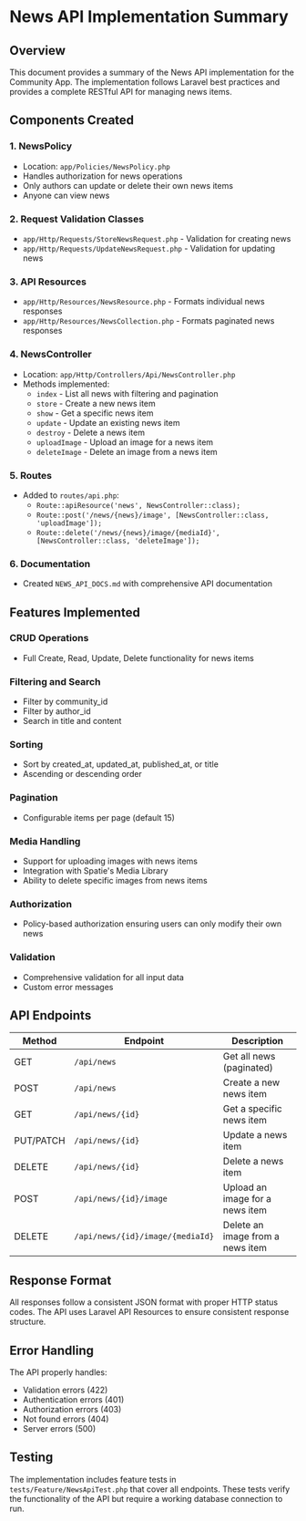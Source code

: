 # News API Implementation Summary

## Overview
This document provides a summary of the News API implementation for the Community App. The implementation follows Laravel best practices and provides a complete RESTful API for managing news items.

## Components Created

### 1. NewsPolicy
- Location: `app/Policies/NewsPolicy.php`
- Handles authorization for news operations
- Only authors can update or delete their own news items
- Anyone can view news

### 2. Request Validation Classes
- `app/Http/Requests/StoreNewsRequest.php` - Validation for creating news
- `app/Http/Requests/UpdateNewsRequest.php` - Validation for updating news

### 3. API Resources
- `app/Http/Resources/NewsResource.php` - Formats individual news responses
- `app/Http/Resources/NewsCollection.php` - Formats paginated news responses

### 4. NewsController
- Location: `app/Http/Controllers/Api/NewsController.php`
- Methods implemented:
  - `index` - List all news with filtering and pagination
  - `store` - Create a new news item
  - `show` - Get a specific news item
  - `update` - Update an existing news item
  - `destroy` - Delete a news item
  - `uploadImage` - Upload an image for a news item
  - `deleteImage` - Delete an image from a news item

### 5. Routes
- Added to `routes/api.php`:
  - `Route::apiResource('news', NewsController::class);`
  - `Route::post('/news/{news}/image', [NewsController::class, 'uploadImage']);`
  - `Route::delete('/news/{news}/image/{mediaId}', [NewsController::class, 'deleteImage']);`

### 6. Documentation
- Created `NEWS_API_DOCS.md` with comprehensive API documentation

## Features Implemented

### CRUD Operations
- Full Create, Read, Update, Delete functionality for news items

### Filtering and Search
- Filter by community_id
- Filter by author_id
- Search in title and content

### Sorting
- Sort by created_at, updated_at, published_at, or title
- Ascending or descending order

### Pagination
- Configurable items per page (default 15)

### Media Handling
- Support for uploading images with news items
- Integration with Spatie's Media Library
- Ability to delete specific images from news items

### Authorization
- Policy-based authorization ensuring users can only modify their own news

### Validation
- Comprehensive validation for all input data
- Custom error messages

## API Endpoints

| Method | Endpoint | Description |
|--------|----------|-------------|
| GET | `/api/news` | Get all news (paginated) |
| POST | `/api/news` | Create a new news item |
| GET | `/api/news/{id}` | Get a specific news item |
| PUT/PATCH | `/api/news/{id}` | Update a news item |
| DELETE | `/api/news/{id}` | Delete a news item |
| POST | `/api/news/{id}/image` | Upload an image for a news item |
| DELETE | `/api/news/{id}/image/{mediaId}` | Delete an image from a news item |

## Response Format

All responses follow a consistent JSON format with proper HTTP status codes. The API uses Laravel API Resources to ensure consistent response structure.

## Error Handling

The API properly handles:
- Validation errors (422)
- Authentication errors (401)
- Authorization errors (403)
- Not found errors (404)
- Server errors (500)

## Testing

The implementation includes feature tests in `tests/Feature/NewsApiTest.php` that cover all endpoints. These tests verify the functionality of the API but require a working database connection to run.